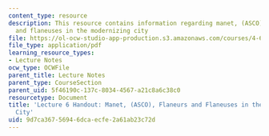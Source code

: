 ```yaml
---
content_type: resource
description: This resource contains information regarding manet, (ASCO), flaneurs
  and flaneuses in the modernizing city
file: https://ol-ocw-studio-app-production.s3.amazonaws.com/courses/4-602-modern-art-and-mass-culture-spring-2012/9d7ca36756946dcaecfe2a61ab23c72d_MIT4_602S12_lec06.pdf
file_type: application/pdf
learning_resource_types:
- Lecture Notes
ocw_type: OCWFile
parent_title: Lecture Notes
parent_type: CourseSection
parent_uid: 5f46190c-137c-8034-4567-a21c8a6c38c0
resourcetype: Document
title: 'Lecture 6 Handout: Manet, (ASCO), Flaneurs and Flaneuses in the Modernizing
  City'
uid: 9d7ca367-5694-6dca-ecfe-2a61ab23c72d
---
```

